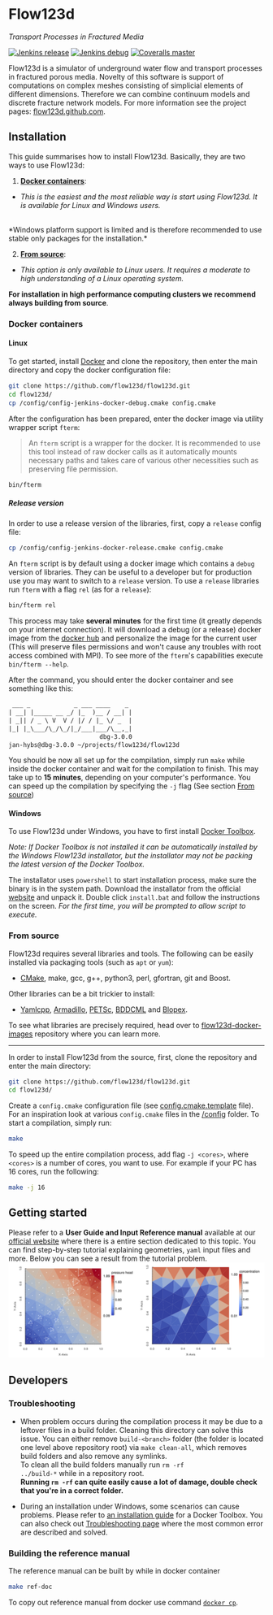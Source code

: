 # Flow123d
*Transport Processes in Fractured Media*

<!-- build status -->
[![Jenkins release](https://img.shields.io/jenkins/s/http/ciflow.nti.tul.cz:8080/Flow123d-ci2runner-release-multijob.svg?style=flat-square&label=jenkins%20release)](http://ciflow.nti.tul.cz:8080/view/multijob-list/job/Flow123d-ci2runner-release-multijob/)
[![Jenkins debug](https://img.shields.io/jenkins/s/http/ciflow.nti.tul.cz:8080/Flow123d-ci2runner-debug-multijob.svg?style=flat-square&label=jenkins%20debug)](http://ciflow.nti.tul.cz:8080/view/multijob-list/job/Flow123d-ci2runner-debug-multijob/)
[![Coveralls master](https://img.shields.io/coveralls/github/flow123d/flow123d.svg?style=flat-square&label=coverage%20master)](https://coveralls.io/github/flow123d/flow123d)

Flow123d is a simulator of underground water flow and transport processes in fractured
porous media. Novelty of this software is support of computations on complex
meshes consisting of simplicial elements of different dimensions. Therefore
we can combine continuum models and discrete fracture network models.
For more information see the project pages:
[flow123d.github.com](http://flow123d.github.com).


## Installation
This guide summarises how to install Flow123d. Basically, they are two ways to use Flow123d:

  1) [**Docker containers**](#docker-containers):
   - *This is the easiest and the most reliable way is start using Flow123d.
   It is available for Linux and Windows users.*
   <br/>
   *Windows platform support is limited and is therefore recommended to use
   stable only packages for the installation.*

  2) [**From source**](#from-source):
   - *This option is only available to Linux users.
   It requires a moderate to high understanding of a Linux operating system.*
     

**For installation in high performance computing clusters we recommend always building from source**.



### Docker containers
#### Linux

To get started, install [Docker](https://www.docker.com/) and clone the
repository, then enter the main directory and copy the docker configuration file:
```sh
git clone https://github.com/flow123d/flow123d.git
cd flow123d/
cp /config/config-jenkins-docker-debug.cmake config.cmake
```

After the configuration has been prepared, enter the docker image via utility wrapper
script `fterm`:

> An `fterm` script is a wrapper for the docker. It is recommended to
> use this tool instead of raw docker calls as it automatically mounts necessary paths
> and takes care of various other necessities such as preserving file permission.

```sh
bin/fterm
```

##### Release version

In order to use a release version of the libraries, first, copy a `release` config file:
```sh
cp /config/config-jenkins-docker-release.cmake config.cmake
```

An `fterm` script is by default using a docker image which contains a `debug` version of libraries.
They can be useful to a developer but for production use you may want to switch to a `release` version.
To use a `release` libraries run `fterm` with a flag `rel` (as for a `release`):

```sh
bin/fterm rel
```

This process may take **several minutes** for the first time
(it greatly depends on your internet connection). It will download a debug (or a release)
docker image from the [docker hub](https://hub.docker.com/u/flow123d/) and personalize
the image for the current user (This will preserve files permissions and won't cause
any troubles with root access combined with MPI). To see more of the `fterm`'s capabilities
execute `bin/fterm --help`.

After the command, you should enter the docker container and see something like this:
```
 ___ _            _ ___ ____    _  
| __| |_____ __ _/ |_  )__ / __| |
| _|| / _ \ V  V / |/ / |_ \/ _  |
|_| |_\___/\_/\_/|_/___|___/\__,_|
                         dbg-3.0.0
jan-hybs@dbg-3.0.0 ~/projects/flow123d/flow123d
```

You should be now all set up for the compilation, simply run `make` while inside
the docker container and wait for the compilation to finish. This may
take up to **15 minutes**, depending on your computer's performance. You can
speed up the compilation by specifying the `-j` flag
(See section [From source](#from-source))


#### Windows
To use Flow123d under Windows, you have to first install [Docker Toolbox](https://www.docker.com/products/docker-toolbox).

*Note: If Docker Toolbox is not installed it can be automatically installed by the
Windows Flow123d installator, but the installator may not be
packing the latest version of the Docker Toolbox.*

The installator uses `powershell` to start installation process, make sure the binary is in the system path.
Download the installator from the official [website](http://flow123d.github.io/) and unpack it. Double click
`install.bat` and follow the instructions on the screen. *For the first time, you will be prompted
to allow script to execute.*


### From source
Flow123d requires several libraries and tools.
The following can be easily installed via packaging tools (such as `apt` or `yum`):
 - [CMake](https://cmake.org/), make, gcc, g++, python3, perl, gfortran, git and Boost.

Other libraries can be a bit trickier to install:
 - [Yamlcpp](https://github.com/jbeder/yaml-cpp),
   [Armadillo](http://arma.sourceforge.net/),
   [PETSc](https://www.mcs.anl.gov/petsc/),
   [BDDCML](http://users.math.cas.cz/sistek/software/bddcml.html) and
   [Blopex](https://bitbucket.org/joseroman/blopex).

To see what libraries are precisely required, head over to
[flow123d-docker-images](https://github.com/flow123d/flow123d-docker-images) repository
where you can learn more.

---

In order to install Flow123d from the source, first, clone the repository and enter the
main directory:
```sh
git clone https://github.com/flow123d/flow123d.git
cd flow123d/
```
Create a `config.cmake` configuration file (see [config.cmake.template](config.cmake.template) file).
For an inspiration look at various `config.cmake` files in the [/config](/config) folder.
To start a compilation, simply run:
```sh
make
```
To speed up the entire compilation process, add flag `-j <cores>`, where `<cores>` is
a number of cores, you want to use. For example if your PC has 16 cores, run the following:
```sh
make -j 16
```

## Getting started
Please refer to a **User Guide and Input Reference manual** available
at our [official website](http://flow123d.github.io/) where there is a entire section dedicated
to this topic. You can find step-by-step tutorial explaining geometries, `yaml` input files
and more. Below you can see a result from the tutorial problem.
![](/doc/graphics/figure.png)



## Developers
### Troubleshooting

  * When problem occurs during the compilation process it may be due to a leftover files in a build folder.
  Cleaning this directory can solve this issue. You can either remove `build-<branch>` folder
  (the folder is located one level above repository root) via
  `make clean-all`, which removes build folders and also remove any symlinks.  
  To clean all the build folders manually run <code>rm -rf ../build-*</code> while in a repository root.  
  **Running `rm -rf` can quite easily cause a lot of damage, double check that you're
  in a correct folder.**
  
  * During an installation under Windows, some scenarios can cause problems. Please refer to
  [an installation guide](https://docs.docker.com/toolbox/toolbox_install_windows/) for a
  Docker Toolbox. You can also check out
  [Troubleshooting page](https://docs.docker.com/toolbox/faqs/troubleshoot/) where the most
  common error are described and solved.
  

### Building the reference manual

The reference manual can be built by while in docker container
```sh
make ref-doc
```
To copy out reference manual from docker use command
[`docker cp`](https://docs.docker.com/engine/reference/commandline/cp/).
